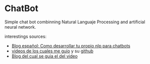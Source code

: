 # ChatBot

Simple chat bot combinning Natural Languaje Processing and artificial neural network.

interestings sources:
- [Blog español: Como desarrollar tu propio nlp para chatbots](https://planetachatbot.com/c%C3%B3mo-desarrollar-tu-propio-nlp-para-chatbots-20e167119f68)
- [videos de los cuales me guio](https://www.youtube.com/watch?v=RpWeNzfSUHw ) y su [github](https://github.com/python-engineer/pytorch-chatbot)
- [Blog del cual se guia el del video](https://chatbotsmagazine.com/contextual-chat-bots-with-tensorflow-4391749d0077)